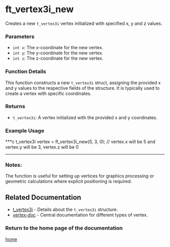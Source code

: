 # ft_vertex3i_new
Creates a new `t_vertex3i` vertex initialized with specified x, y and z values.

### Parameters
- `int x`: The x-coordinate for the new vertex.
- `int y`: The y-coordinate for the new vertex.
- `int z`: The z-coordinate for the new vertex.

### Function Details
This function constructs a new `t_vertex3i` struct, assigning the provided x and y values to the respective fields of the structure. It is typically used to create a vertex with specific coordinates.

### Returns
- `t_vertex3i`: A vertex initialized with the provided x and y coordinates.

### Example Usage
***c
t_vertex3i vertex = ft_vertex3i_new(5, 3, 0);
// vertex.x will be 5 and vertex.y will be 3, vertex.z will be 0
***

### Notes:
The function is useful for setting up vertices for graphics processing or geometric calculations where explicit positioning is required.

## Related Documentation
- [t_vertex3i](./t_vertex3i.md) - Details about the `t_vertex3i` structure.
- [vertex-doc](../vertex-doc.md) - Central documentation for different types of vertex.

### Return to the home page of the documentation
[home](../../home.md)